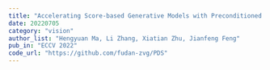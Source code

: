 ```yaml
---
title: "Accelerating Score-based Generative Models with Preconditioned Diffusion Sampling"
date: 20220705
category: "vision"
author_list: "Hengyuan Ma, Li Zhang, Xiatian Zhu, Jianfeng Feng"
pub_in: "ECCV 2022"
code_url: "https://github.com/fudan-zvg/PDS"
---
```

